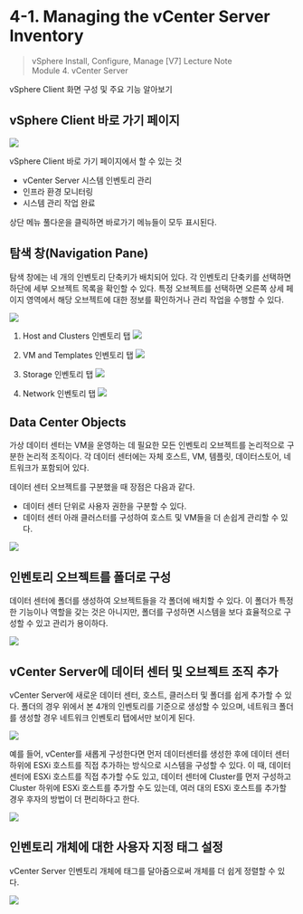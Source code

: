 # 4-1. Managing the vCenter Server Inventory

> vSphere Install, Configure, Manage [V7] Lecture Note <br>
> Module 4. vCenter Server 

vSphere Client 화면 구성 및 주요 기능 알아보기

## vSphere Client 바로 가기 페이지

![](images/2021-09-14-09-37-41.png)

vSphere Client 바로 가기 페이지에서 할 수 있는 것
- vCenter Server 시스템 인벤토리 관리
- 인프라 환경 모니터링
- 시스템 관리 작업 완료

상단 메뉴 풀다운을 클릭하면 바로가기 메뉴들이 모두 표시된다.

## 탐색 창(Navigation Pane)

탐색 창에는 네 개의 인벤토리 단축키가 배치되어 있다. 각 인벤토리 단축키를 선택하면 하단에 세부 오브젝트 목록을 확인할 수 있다. 특정 오브젝트를 선택하면 오른쪽 상세 페이지 영역에서 해당 오브젝트에 대한 정보를 확인하거나 관리 작업을 수행할 수 있다.

![](images/2021-09-14-09-39-36.png)

1. Host and Clusters 인벤토리 탭
![](images/2021-09-14-09-41-48.png)

2. VM and Templates 인벤토리 탭
![](images/2021-09-14-09-41-58.png)

3. Storage 인벤토리 탭
![](images/2021-09-14-09-42-15.png)

4. Network 인벤토리 탭
![](images/2021-09-14-09-42-26.png)

## Data Center Objects

가상 데이터 센터는 VM을 운영하는 데 필요한 모든 인벤토리 오브젝트를 논리적으로 구분한 논리적 조직이다. 각 데이터 센터에는 자체 호스트, VM, 템플릿, 데이터스토어, 네트워크가 포함되어 있다.

데이터 센터 오브젝트를 구분했을 때 장점은 다음과 같다.
- 데이터 센터 단위로 사용자 권한을 구분할 수 있다.
- 데이터 센터 아래 클러스터를 구성하여 호스트 및 VM들을 더 손쉽게 관리할 수 있다.

![](images/2021-09-14-09-44-17.png)

## 인벤토리 오브젝트를 폴더로 구성

데이터 센터에 폴더를 생성하여 오브젝트들을 각 폴더에 배치할 수 있다. 이 폴더가 특정한 기능이나 역할을 갖는 것은 아니지만, 폴더를 구성하면 시스템을 보다 효율적으로 구성할 수 있고 관리가 용이하다.

![](images/2021-09-14-09-45-58.png)

## vCenter Server에 데이터 센터 및 오브젝트 조직 추가

vCenter Server에 새로운 데이터 센터, 호스트, 클러스터 및 폴더를 쉽게 추가할 수 있다. 폴더의 경우 위에서 본 4개의 인벤토리를 기준으로 생성할 수 있으며, 네트워크 폴더를 생성할 경우 네트워크 인벤토리 탭에서만 보이게 된다.

![](images/2021-09-14-09-47-11.png)

예를 들어, vCenter를 새롭게 구성한다면 먼저 데이터센터를 생성한 후에 데이터 센터 하위에 ESXi 호스트를 직접 추가하는 방식으로 시스템을 구성할 수 있다. 이 때, 데이터 센터에 ESXi 호스트를 직접 추가할 수도 있고, 데이터 센터에 Cluster를 먼저 구성하고 Cluster 하위에 ESXi 호스트를 추가할 수도 있는데, 여러 대의 ESXi 호스트를 추가할 경우 후자의 방법이 더 편리하다고 한다.

![](images/2021-09-14-09-47-57.png)

## 인벤토리 개체에 대한 사용자 지정 태그 설정

vCenter Server 인벤토리 개체에 태그를 달아줌으로써 개체를 더 쉽게 정렬할 수 있다.

![](images/2021-09-14-09-50-02.png)

